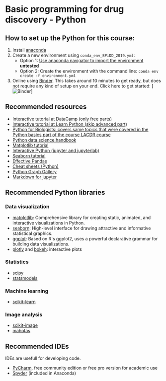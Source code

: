 # Basic programming for drug discovery - Python


## How to set up the Python for this course:
1. Install [anaconda](https://www.anaconda.com/distribution/)
2. Create a new environment using `conda_env_BPiDD_2019.yml`:
    * Option 1: [Use anaconda navigator to import the environment](https://docs.anaconda.com/anaconda/navigator/tutorials/manage-environments/#importing-an-environment) **untested**
    * Option 2: Create the environment with the command line: `conda env create -f environment.yml`
3. Online using [Binder](https://mybinder.org/). This takes around 10 minutes to get ready, but does not require any kind of setup on your end. Click here to get started: [![Binder](https://mybinder.org/badge_logo.svg)]

## Recommended resources
* [Interactive tutorial at DataCamp (only free parts)](https://www.datacamp.com/courses/intro-to-python-for-data-science)
* [Interactive tutorial at Learn Python (skip advanced part)](https://www.learnpython.org)
* [Python for Biologists: covers same topics that were covered in the Python basics part of the course LACDR course](https://pythonforbiologists.com/index.php/introduction-to-python-for-biologists/python-for-biologists-introduction/)
* [Python data science handbook](https://github.com/jakevdp/PythonDataScienceHandbook)
* [Matplotlib tutorial](https://matplotlib.org/users/pyplot_tutorial.html)
* [Interactive Python (jupyter and jupyterlab)](https://ipython-books.github.io)
* [Seaborn tutorial](https://seaborn.pydata.org/tutorial.html)
* [Effective Pandas](https://github.com/TomAugspurger/effective-pandas)
* [Cheat sheets (Python)](https://www.datacamp.com/community/data-science-cheatsheets)
* [Python Graph Gallery](https://python-graph-gallery.com)
* [Markdown for jupyter](https://www.datacamp.com/community/tutorials/markdown-in-jupyter-notebook)

## Recommended Python libraries

### Data visualization
* [matplotlib](https://matplotlib.org): Comprehensive library for creating static, animated, and interactive visualizations in Python.
* [seaborn](https://seaborn.pydata.org): High-level interface for drawing attractive and informative statistical graphics.
* [ggplot](http://ggplot.yhathq.com/): Based on R's ggplot2, uses a powerful declarative grammar for building data visualizations.
* [plotly](https://plot.ly) and [bokeh](https://bokeh.pydata.org/): interactive plots

### Statistics
* [scipy](https://www.scipy.org)
* [statsmodels](https://www.statsmodels.org/stable/index.html)

### Machine learning
* [scikit-learn](https://scikit-learn.org/stable/)

### Image analysis
* [scikit-image](https://scikit-image.org)
* [mahotas](https://mahotas.readthedocs.io/en/latest/)

## Recommended IDEs

IDEs are usefull for developing code.
* [PyCharm](https://www.jetbrains.com/pycharm/), free community edition or free pro version for academic use
* [Spyder](https://www.spyder-ide.org) (included in Anaconda)

